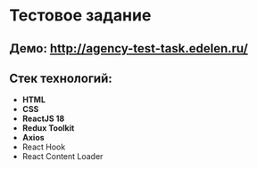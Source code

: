 # Тестовое задание 

## Демо: http://agency-test-task.edelen.ru/

##  Стек технологий:

* **HTML**
* **CSS**
* **ReactJS 18**
* **Redux Toolkit**
* **Axios**
* React Hook
* React Content Loader
